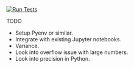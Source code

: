 [![Run Tests](https://github.com/ab492/FinanceTools/actions/workflows/run_tests.yml/badge.svg)](https://github.com/ab492/FinanceTools/actions/workflows/run_tests.yml)

TODO
- Setup Pyenv or similar.
- Integrate with existing Jupyter notebooks.
- Variance.
- Look into overflow issue with large numbers.
- Look into precision in Python.